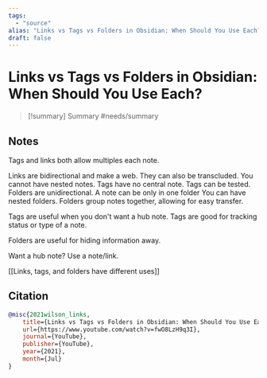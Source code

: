 ```yaml
---
tags:
  - "source"
alias: "Links vs Tags vs Folders in Obsidian: When Should You Use Each?"
draft: false
---
```

# Links vs Tags vs Folders in Obsidian: When Should You Use Each?

> [!summary] Summary
> #needs/summary 

## Notes
Tags and links both allow multiples each note.

Links are bidirectional and make a web. They can also be transcluded. You cannot have nested notes.
Tags have no central note. Tags can be tested. 
Folders are unidirectional. A note can be only in one folder You can have nested folders. Folders group notes together, allowing for easy transfer.

Tags are useful when you don't want a hub note.
Tags are good for tracking status or type of a note.

Folders are useful for hiding information away.

Want a hub note? Use a note/link.

[[Links, tags, and folders have different uses]]
## Citation

```bibtex
@misc{2021wilson_links, 
	title={Links vs Tags vs Folders in Obsidian: When Should You Use Each?}, 
	url={https://www.youtube.com/watch?v=fwO8LzH9q3I}, 
	journal={YouTube}, 
	publisher={YouTube}, 
	year={2021}, 
	month={Jul}
}
```

